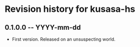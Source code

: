 # Revision history for kusasa-hs

## 0.1.0.0 -- YYYY-mm-dd

* First version. Released on an unsuspecting world.

